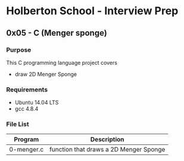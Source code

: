 # Holberton School - Interview Prep
## 0x05 - C (Menger sponge)

### Purpose
This C programming language project covers
* draw 2D Menger Sponge 

### Requirements
* Ubuntu 14.04 LTS
* gcc 4.8.4

### File List
| Program	  | Description						     |
| --------------- |:--------------------------------------------------------:|
| 0-menger.c | function that draws a 2D Menger Sponge |
